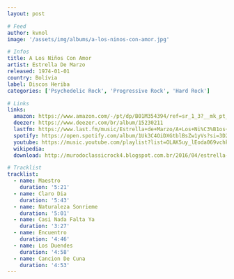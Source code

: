 ```yaml
---
layout: post

# Feed
author: kvnol
image: '/assets/img/albums/a-los-ninos-con-amor.jpg'

# Infos
title: A Los Niños Con Amor
artist: Estrella De Marzo
released: 1974-01-01
country: Bolívia
label: Discos Heriba
categories: ['Psychedelic Rock', 'Progressive Rock', 'Hard Rock']

# Links
links:
  amazon: https://www.amazon.com/-/pt/dp/B01M354394/ref=sr_1_3?__mk_pt_BR=%C3%85M%C3%85%C5%BD%C3%95%C3%91&dchild=1&keywords=a+los+ninos+con+amor&qid=1615117078&sr=8-3
  deezer: https://www.deezer.com/br/album/15230211
  lastfm: https://www.last.fm/music/Estrella+de+Marzo/A+Los+Ni%C3%B1os+Con+Amor
  spotify: https://open.spotify.com/album/1Uk3C4OiDXGtblBsZw1yVs?si=3D2BT5euR8iIfJe3qNft_g
  youtube: https://music.youtube.com/playlist?list=OLAK5uy_lEoda069vchkgvj0usd3fR70yqWl6oO7U
  wikipedia:
  download: http://murodoclassicrock4.blogspot.com.br/2016/04/estrella-de-marzo-los-ninos-con-amor.html

# Tracklist
tracklist:
  - name: Maestro
    duration: '5:21'
  - name: Claro Dia
    duration: '5:43'
  - name: Naturaleza Sonrieme
    duration: '5:01'
  - name: Casi Nada Falta Ya
    duration: '3:27'
  - name: Encuentro
    duration: '4:46'
  - name: Los Duendes
    duration: '4:58'
  - name: Cancion De Cuna
    duration: '4:53'
---
```

